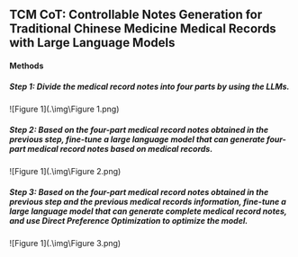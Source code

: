 ## TCM CoT: Controllable Notes Generation for Traditional Chinese Medicine Medical Records with Large Language Models

#### Methods

##### Step 1: Divide the medical record notes into four parts by using the LLMs.

![Figure 1](.\img\Figure 1.png)

##### Step 2: Based on the four-part medical record notes obtained in the previous step, fine-tune a large language model that can generate four-part medical record notes based on medical records.

![Figure 1](.\img\Figure 2.png)

##### Step 3: Based on the four-part medical record notes obtained in the previous step and the previous medical records information, fine-tune a large language model that can generate complete medical record notes, and use Direct Preference Optimization to optimize the model.

![Figure 1](.\img\Figure 3.png)

